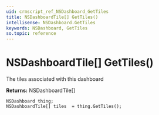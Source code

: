 ```yaml
---
uid: crmscript_ref_NSDashboard_GetTiles
title: NSDashboardTile[] GetTiles()
intellisense: NSDashboard.GetTiles
keywords: NSDashboard, GetTiles
so.topic: reference
---
```


# NSDashboardTile[] GetTiles()

The tiles associated with this dashboard

**Returns:** NSDashboardTile[]

```crmscript
NSDashboard thing;
NSDashboardTile[] tiles  = thing.GetTiles();
```

